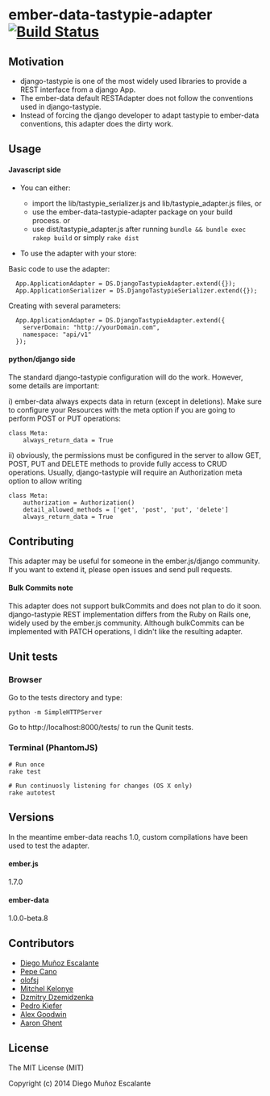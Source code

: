 # ember-data-tastypie-adapter [![Build Status](https://secure.travis-ci.org/escalant3/ember-data-tastypie-adapter.png?branch=master)](https://travis-ci.org/escalant3/ember-data-tastypie-adapter)


## Motivation
- django-tastypie is one of the most widely used libraries to provide a REST interface from a django App.
- The ember-data default RESTAdapter does not follow the conventions used in django-tastypie.
- Instead of forcing the django developer to adapt tastypie to ember-data conventions, this adapter does the dirty work.


## Usage

#### Javascript side

- You can either:
  - import the lib/tastypie_serializer.js and lib/tastypie_adapter.js files, or
  - use the ember-data-tastypie-adapter package on your build process.
  or
  - use dist/tastypie_adapter.js after running `bundle && bundle exec rakep build` or simply `rake dist`

- To use the adapter with your store:

Basic code to use the adapter:

      App.ApplicationAdapter = DS.DjangoTastypieAdapter.extend({});
      App.ApplicationSerializer = DS.DjangoTastypieSerializer.extend({});


Creating with several parameters:

      App.ApplicationAdapter = DS.DjangoTastypieAdapter.extend({
        serverDomain: "http://yourDomain.com",
        namespace: "api/v1"
      });


#### python/django side
The standard django-tastypie configuration will do the work. However, some details are important:

i) ember-data always expects data in return (except in deletions). Make sure to configure your Resources with the meta option if you are going to perform POST or PUT operations:


    class Meta:
        always_return_data = True


ii) obviously, the permissions must be configured in the server to allow GET, POST, PUT and DELETE methods to provide fully access to CRUD operations. Usually, django-tastypie will require an Authorization meta option to allow writing

    class Meta:
        authorization = Authorization()
        detail_allowed_methods = ['get', 'post', 'put', 'delete']
        always_return_data = True



## Contributing
This adapter may be useful for someone in the ember.js/django community. If you want to extend it, please open issues and send pull requests.

#### Bulk Commits note
This adapter does not support bulkCommits and does not plan to do it soon. django-tastypie REST implementation differs from the Ruby on Rails one, widely used by the ember.js community. Although bulkCommits can be implemented with PATCH operations, I didn't like the resulting adapter.

## Unit tests

### Browser
Go to the tests directory and type:

    python -m SimpleHTTPServer

Go to http://localhost:8000/tests/ to run the Qunit tests.

### Terminal (PhantomJS)

    # Run once
    rake test

    # Run continuosly listening for changes (OS X only)
    rake autotest

## Versions
In the meantime ember-data reachs 1.0, custom compilations have been used to test the adapter.

#### ember.js
1.7.0

#### ember-data
1.0.0-beta.8


## Contributors
- [Diego Muñoz Escalante](https://github.com/escalant3)
- [Pepe Cano](https://github.com/ppcano)
- [olofsj](https://github.com/olofsj)
- [Mitchel Kelonye](https://github.com/kelonye)
- [Dzmitry Dzemidzenka](https://github.com/ddemid)
- [Pedro Kiefer](https://github.com/pedrokiefer)
- [Alex Goodwin](https://github.com/go1dfish)
- [Aaron Ghent](https://github.com/AaronGhent)


## License
The MIT License (MIT)

Copyright (c) 2014 Diego Muñoz Escalante

